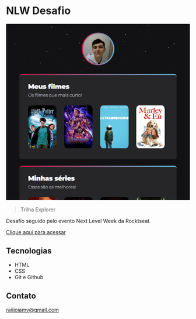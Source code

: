# NLW Desafio

![preview](./.github/preview.png)

> Trilha Explorer

Desafio seguido pelo evento Next Level Week da Rocktseat.

[Clique aqui para acessar](https://raijoia.github.io/nlw-desafio/)

## Tecnologias

- HTML
- CSS
- Git e Github

## Contato

raiijoiamv@gmail.com
